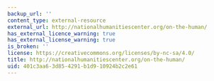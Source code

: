 ```yaml
---
backup_url: ''
content_type: external-resource
external_url: http://nationalhumanitiescenter.org/on-the-human/
has_external_licence_warning: true
has_external_license_warning: true
is_broken: ''
license: https://creativecommons.org/licenses/by-nc-sa/4.0/
title: http://nationalhumanitiescenter.org/on-the-human/
uid: 401c3aa6-3d85-4291-b1d9-10924b2c2e61
---
```

